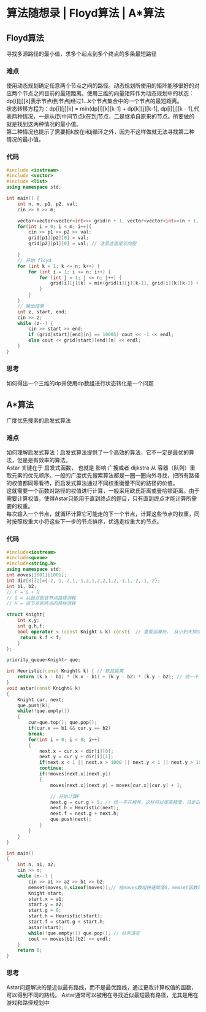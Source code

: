 # 算法随想录 | Floyd算法 | A*算法
## Floyd算法
寻找多源路径的最小值，求多个起点到多个终点的多条最短路径
### 难点
使用动态规划确定任意两个节点之间的路径。动态规划所使用的矩阵能够很好的对应两个节点之间目前的最短距离。使用三维的向量矩阵作为动态规划中的状态：dp[i][j][k]表示节点i到节点j经过1...k个节点集合中的一个节点的最短距离。\
状态转移方程为：dp[i][j][k] = min(dp[i][k][k-1] + dp[k][j][k-1], dp[i][j][k - 1],代表两种情况，一是从i到中间节点k在到j节点，二是继承自原来的节点。所要做的就是找到这两种情况的最小值。\
第二种情况也提示了需要把k放在i和j循环之外，因为不这样做就无法寻找第二种情况的最小值。
### 代码
~~~c++
#include <iostream>
#include <vector>
#include <list>
using namespace std;

int main() {
    int n, m, p1, p2, val;
    cin >> n >> m;

    vector<vector<vector<int>>> grid(n + 1, vector<vector<int>>(n + 1, vector<int>(n + 1, 10005)));  // 因为边的最大距离是10^4
    for(int i = 0; i < m; i++){
        cin >> p1 >> p2 >> val;
        grid[p1][p2][0] = val;
        grid[p2][p1][0] = val; // 注意这里是双向图

    }
    // 开始 floyd
    for (int k = 1; k <= n; k++) {
        for (int i = 1; i <= n; i++) {
            for (int j = 1; j <= n; j++) {
                grid[i][j][k] = min(grid[i][j][k-1], grid[i][k][k-1] + grid[k][j][k-1]);
            }
        }
    }
    // 输出结果
    int z, start, end;
    cin >> z;
    while (z--) {
        cin >> start >> end;
        if (grid[start][end][n] == 10005) cout << -1 << endl;
        else cout << grid[start][end][n] << endl;
    }
}
~~~
### 思考
如何得出一个三维的dp并使用dp数组进行状态转化是一个问题
## A*算法
广度优先搜索的启发式算法
### 难点
如何理解启发式算法：启发式算法提供了一个高效的算法，它不一定是最优的算法，但是是有效率的算法。\
Astar 关键在于 启发式函数， 也就是 影响 广搜或者 dijkstra 从 容器（队列）里取元素的优先顺序。一般的广度优先搜索算法都是一圈一圈向外寻找，把所有路径的权值都同等看待，而启发式算法通过不同权重衡量不同的路径的价值。\
这就需要一个函数对路径的权值进行计算，一般采用欧氏距离或曼哈顿距离。由于需要计算权值，使得Astar只能用于直到终点的题目，只有直到终点才能计算所需要的权重。\
每次输入一个节点，就循环计算它可能走的下一个节点，计算这些节点的权重，同时按照权重大小将这些下一步的节点排序，优选走权重大的节点。
### 代码
~~~C++
#include<iostream>
#include<queue>
#include<string.h>
using namespace std;
int moves[1001][1001];
int dir[8][2]={-2,-1,-2,1,-1,2,1,2,2,1,2,-1,1,-2,-1,-2};
int b1, b2;
// F = G + H
// G = 从起点到该节点路径消耗
// H = 该节点到终点的预估消耗

struct Knight{
    int x,y;
    int g,h,f;
    bool operator < (const Knight & k) const{  // 重载运算符， 从小到大排序
     return k.f < f;
    }
};

priority_queue<Knight> que;

int Heuristic(const Knight& k) { // 欧拉距离
    return (k.x - b1) * (k.x - b1) + (k.y - b2) * (k.y - b2); // 统一不开根号，这样可以提高精度
}
void astar(const Knight& k)
{
    Knight cur, next;
	que.push(k);
	while(!que.empty())
	{
		cur=que.top(); que.pop();
		if(cur.x == b1 && cur.y == b2)
		break;
		for(int i = 0; i < 8; i++)
		{
			next.x = cur.x + dir[i][0];
			next.y = cur.y + dir[i][1];
			if(next.x < 1 || next.x > 1000 || next.y < 1 || next.y > 1000)
			continue;
			if(!moves[next.x][next.y])
			{
				moves[next.x][next.y] = moves[cur.x][cur.y] + 1;

                // 开始计算F
				next.g = cur.g + 5; // 统一不开根号，这样可以提高精度，马走日，1 * 1 + 2 * 2 = 5
                next.h = Heuristic(next);
                next.f = next.g + next.h;
                que.push(next);
			}
		}
	}
}

int main()
{
    int n, a1, a2;
    cin >> n;
    while (n--) {
        cin >> a1 >> a2 >> b1 >> b2;
        memset(moves,0,sizeof(moves));// 给moves数组快速赋值0，memset函数第一个参数位变量的地址， 第二位位需要填入的整数，注意这个整数会被先化成二进制后被填入，第三个参数表示填入的空间的大小，以字节为单位
        Knight start;
        start.x = a1;
        start.y = a2;
        start.g = 0;
        start.h = Heuristic(start);
        start.f = start.g + start.h;
		astar(start);
        while(!que.empty()) que.pop(); // 队列清空
		cout << moves[b1][b2] << endl;
	}
	return 0;
}
~~~
### 思考
Astar问题解决的是近似最有路线，而不是最优路线，通过更改计算权值的函数，可以得到不同的路线。
Astar通常可以被用在寻找近似最短最有路径，尤其是用在游戏和路径规划中
